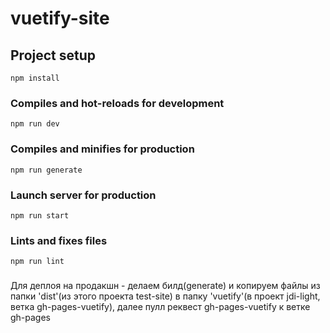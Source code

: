 # vuetify-site

## Project setup
```
npm install
```

### Compiles and hot-reloads for development
```
npm run dev
```

### Compiles and minifies for production
```
npm run generate
```

### Launch server for production
```
npm run start
```

### Lints and fixes files
```
npm run lint
```


### 
Для деплоя на продакшн - делаем билд(generate) и копируем файлы из папки 'dist'(из этого проекта test-site) в папку 'vuetify'(в проект jdi-light, ветка gh-pages-vuetify), далее пулл реквест gh-pages-vuetify к ветке gh-pages

